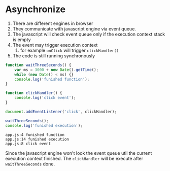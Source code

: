 # Asynchronize

1. There are different engines in browser
2. They communicate with javascript engine via event queue.
3. The javascript will check event queue only if the execution context stack is empty
4. The event may trigger execution context
   1. for example `onClick` will trigger `clickHandler()`
5. The code is still running synchronously

```javascript
function waitThreeSeconds() {
    var ms = 3000 + new Date().getTime();
    while (new Date() < ms) {}
    console.log('funished function');
}

function clickHandler() {
    console.log('click event');
}

document.addEventListener('click', clickHandler);

waitThreeSeconds();
console.log('funished execution');
```

```
app.js:4 funished function
app.js:14 funished execution
app.js:8 click event
```

Since the javascript engine won't look the event queue util the current execution context finished. The `clickHandler` will be execute after `waitThreeSeconds` done.

